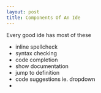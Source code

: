 ```yaml
---
layout: post
title: Components Of An Ide
---
```


Every good ide has most of these

* inline spellcheck
* syntax checking
* code completion
* show documentation
* jump to definition
* code suggestions ie. dropdown
*
